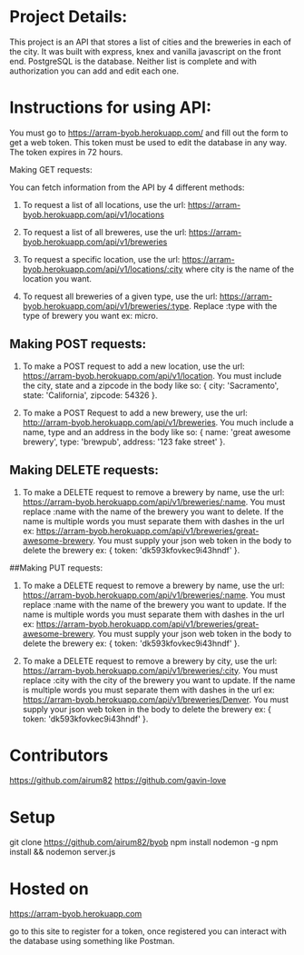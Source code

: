 # Project Details:

This project is an API that stores a list of cities and the breweries in each of the city. It was built with express, knex and vanilla javascript on the front end. PostgreSQL is the database. Neither list is complete and with authorization you can add and edit each one.

# Instructions for using API:

You must go to https://arram-byob.herokuapp.com/ and fill out the form to get a web token. This token must be used to edit the database in any way. The token expires in 72 hours.

Making GET requests:

You can fetch information from the API by 4 different methods:

1. To request a list of all locations, use the url: https://arram-byob.herokuapp.com/api/v1/locations

2. To request a list of all breweres, use the url: https://arram-byob.herokuapp.com/api/v1/breweries

3. To request a specific location, use the url: https://arram-byob.herokuapp.com/api/v1/locations/:city where city is the name of the location you want.

4. To request all breweries of a given type, use the url: https://arram-byob.herokuapp.com/api/v1/breweries/:type. Replace :type with the type of brewery you want ex: micro.

## Making POST requests:

1. To make a POST request to add a new location, use the url: https://arram-byob.herokuapp.com/api/v1/location. You must include the city, state and a zipcode in the body like so: { city: 'Sacramento', state: 'California', zipcode: 54326 }.

2. To make a POST Request to add a new brewery, use the url: http://arram-byob.herokuapp.com/api/v1/breweries. You much include a name, type and an address in the body like so: { name: 'great awesome brewery', type: 'brewpub', address: '123 fake street' }.

## Making DELETE requests:

1. To make a DELETE request to remove a brewery by name, use the url: https://arram-byob.herokuapp.com/api/v1/breweries/:name.
You must replace :name with the name of the brewery you want to delete. If the name is multiple words you must separate them with dashes in the url ex: https://arram-byob.herokuapp.com/api/v1/breweries/great-awesome-brewery. You must supply your json web token in the body to delete the brewery ex: { token: 'dk593kfovkec9i43hndf' }.

##Making PUT requests: 

1. To make a DELETE request to remove a brewery by name, use the url: https://arram-byob.herokuapp.com/api/v1/breweries/:name.
You must replace :name with the name of the brewery you want to update. If the name is multiple words you must separate them with dashes in the url ex: https://arram-byob.herokuapp.com/api/v1/breweries/great-awesome-brewery. You must supply your json web token in the body to delete the brewery ex: { token: 'dk593kfovkec9i43hndf' }.

1. To make a DELETE request to remove a brewery by city, use the url: https://arram-byob.herokuapp.com/api/v1/breweries/:city.
You must replace :city with the city of the brewery you want to update. If the name is multiple words you must separate them with dashes in the url ex: https://arram-byob.herokuapp.com/api/v1/breweries/Denver. You must supply your json web token in the body to delete the brewery ex: { token: 'dk593kfovkec9i43hndf' }.

# Contributors

https://github.com/airum82
https://github.com/gavin-love

# Setup

git clone https://github.com/airum82/byob
npm install nodemon -g
npm install && nodemon server.js

# Hosted on
https://arram-byob.herokuapp.com

go to this site to register for a token, once registered you can interact with the database using something like Postman.


 
